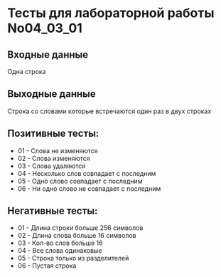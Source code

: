# Тесты для лабораторной работы No04_03_01
## Входные данные
Одна строка
## Выходные данные
Строка со словами которые встречаются один раз в двух строках
## Позитивные тесты:
- 01 - Слова не изменяются
- 02 - Слова изменяются
- 03 - Слова удаляются 
- 04 - Несколько слов совпадает с последним
- 05 - Одно слово совпадает с последним
- 06 - Ни одно слово не совпадает с последним

## Негативные тесты:
- 01 - Длина строки больше 256 символов
- 02 - Длина слова больше 16 символов
- 03 - Кол-во слов больше 16
- 04 - Все слова одинаковые
- 05 - Строка только из разделителей
- 06 - Пустая строка

